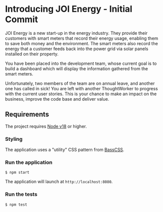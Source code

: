 # Introducing JOI Energy - Initial Commit

JOI Energy is a new start-up in the energy industry. They provide their customers with smart meters that record their
energy usage, enabling them to save both money and the environment. The smart meters also record the energy that
a customer feeds back into the power grid via solar panels installed on their property.

You have been placed into the development team, whose current goal is to build a dashboard which will display the information gathered from the smart meters.

Unfortunately, two members of the team are on annual leave, and another one has called in sick! You are left with
another ThoughtWorker to progress with the current user stories. This is your chance to make an impact on the business, improve the code base and deliver value.

## Requirements

The project requires [Node v18](https://nodejs.org/en/download/) or higher.

### Styling

The application uses a "utility" CSS pattern from [BassCSS](https://basscss.com/).

### Run the application

```console
$ npm start
```

The application will launch at `http://localhost:8080`.

### Run the tests

```console
$ npm test
```
